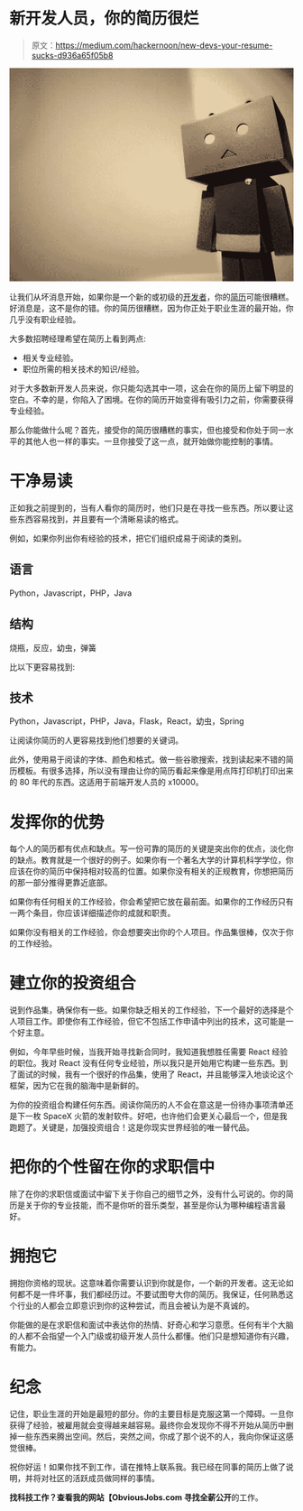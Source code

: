 # 新开发人员，你的简历很烂

> 原文：<https://medium.com/hackernoon/new-devs-your-resume-sucks-d936a65f05b8>

![](img/ee858ad2768d0d649ab537a59da8f205.png)

让我们从坏消息开始，如果你是一个新的或初级的[开发者](https://hackernoon.com/tagged/developer)，你的[简历](https://hackernoon.com/tagged/resume)可能很糟糕。好消息是，这不是你的错。你的简历很糟糕，因为你正处于职业生涯的最开始，你几乎没有职业经验。

大多数招聘经理希望在简历上看到两点:

*   相关专业经验。
*   职位所需的相关技术的知识/经验。

对于大多数新开发人员来说，你只能勾选其中一项，这会在你的简历上留下明显的空白。不幸的是，你陷入了困境。在你的简历开始变得有吸引力之前，你需要获得专业经验。

那么你能做什么呢？首先，接受你的简历很糟糕的事实，但也接受和你处于同一水平的其他人也一样的事实。一旦你接受了这一点，就开始做你能控制的事情。

# 干净易读

正如我之前提到的，当有人看你的简历时，他们只是在寻找一些东西。所以要让这些东西容易找到，并且要有一个清晰易读的格式。

例如，如果你列出你有经验的技术，把它们组织成易于阅读的类别。

## 语言

Python，Javascript，PHP，Java

## 结构

烧瓶，反应，幼虫，弹簧

比以下更容易找到:

## 技术

Python，Javascript，PHP，Java，Flask，React，幼虫，Spring

让阅读你简历的人更容易找到他们想要的关键词。

此外，使用易于阅读的字体、颜色和格式。做一些谷歌搜索，找到读起来不错的简历模板。有很多选择，所以没有理由让你的简历看起来像是用点阵打印机打印出来的 80 年代的东西。这适用于前端开发人员的 x10000。

# 发挥你的优势

每个人的简历都有优点和缺点。写一份可靠的简历的关键是突出你的优点，淡化你的缺点。教育就是一个很好的例子。如果你有一个著名大学的计算机科学学位，你应该在你的简历中保持相对较高的位置。如果你没有相关的正规教育，你想把简历的那一部分推得更靠近底部。

如果你有任何相关的工作经验，你会希望把它放在最前面。如果你的工作经历只有一两个条目，你应该详细描述你的成就和职责。

如果你没有相关的工作经验，你会想要突出你的个人项目。作品集很棒，仅次于你的工作经验。

# 建立你的投资组合

说到作品集，确保你有一些。如果你缺乏相关的工作经验，下一个最好的选择是个人项目工作。即使你有工作经验，但它不包括工作申请中列出的技术，这可能是一个好主意。

例如，今年早些时候，当我开始寻找新合同时，我知道我想胜任需要 React 经验的职位。我对 React 没有任何专业经验，所以我只是开始用它构建一些东西。到了面试的时候，我有一个很好的作品集，使用了 React，并且能够深入地谈论这个框架，因为它在我的脑海中是新鲜的。

为你的投资组合构建任何东西。阅读你简历的人不会在意这是一份待办事项清单还是下一枚 SpaceX 火箭的发射软件。好吧，也许他们会更关心最后一个，但是我跑题了。关键是，加强投资组合！这是你现实世界经验的唯一替代品。

# 把你的个性留在你的求职信中

除了在你的求职信或面试中留下关于你自己的细节之外，没有什么可说的。你的简历是关于你的专业技能，而不是你听的音乐类型，甚至是你认为哪种编程语言最好。

# 拥抱它

拥抱你资格的现状。这意味着你需要认识到你就是你，一个新的开发者。这无论如何都不是一件坏事，我们都经历过。不要试图夸大你的简历。我保证，任何熟悉这个行业的人都会立即意识到你的这种尝试，而且会被认为是不真诚的。

你能做的是在求职信和面试中表达你的热情、好奇心和学习意愿。任何有半个大脑的人都不会指望一个入门级或初级开发人员什么都懂。他们只是想知道你有兴趣，有能力。

# 纪念

记住，职业生涯的开始是最短的部分。你的主要目标是克服这第一个障碍。一旦你获得了经验，被雇用就会变得越来越容易。最终你会发现你不得不开始从简历中删掉一些东西来腾出空间。然后，突然之间，你成了那个说不的人，我向你保证这感觉很棒。

祝你好运！如果你找不到工作，请在推特上联系我。我已经在同事的简历上做了说明，并将对社区的活跃成员做同样的事情。

**找科技工作？**查看我的网站【ObviousJobs.com 寻找**全薪公开**的工作。